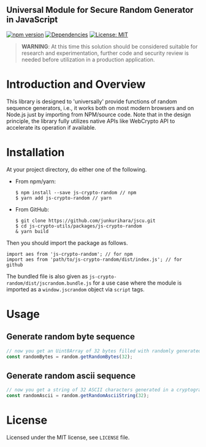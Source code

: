 Universal Module for Secure Random Generator in JavaScript
--
[![npm version](https://badge.fury.io/js/js-crypto-random.svg)](https://badge.fury.io/js/js-crypto-random)
[![Dependencies](https://david-dm.org/junkurihara/jscu.svg?path=packages/js-crypto-random)](https://david-dm.org/junkurihara/jscu?path=packages/js-crypto-random)
[![License: MIT](https://img.shields.io/badge/License-MIT-yellow.svg)](https://opensource.org/licenses/MIT)

> **WARNING**: At this time this solution should be considered suitable for research and experimentation, further code and security review is needed before utilization in a production application.

# Introduction and Overview

This library is designed to 'universally' provide functions of random sequence generators, i.e., it works both on most modern browsers and on Node.js just by importing from NPM/source code. Note that in the design principle, the library fully utilizes native APIs like WebCrypto API to accelerate its operation if available. 

# Installation

At your project directory, do either one of the following.

- From npm/yarn:
  ```shell
  $ npm install --save js-crypto-random // npm
  $ yarn add js-crypto-random // yarn
  ```
- From GitHub:
  ```shell
  $ git clone https://github.com/junkurihara/jscu.git
  $ cd js-crypto-utils/packages/js-crypto-random
  & yarn build
  ```

Then you should import the package as follows.

```shell
import aes from 'js-crypto-random'; // for npm
import aes from 'path/to/js-crypto-random/dist/index.js'; // for github
```

The bundled file is also given as `js-crypto-random/dist/jscrandom.bundle.js` for a use case where the module is imported as a `window.jscrandom` object via `script` tags.
  
# Usage

## Generate random byte sequence

```javascript
// now you get an Uint8Array of 32 bytes filled with randomly generated values
const randomBytes = random.getRandomBytes(32);
```

## Generate random ascii sequence

```javascript
// now you get a string of 32 ASCII characters generated in a cryptographically random manner
const randomAscii = random.getRandomAsciiString(32);
```

# License

Licensed under the MIT license, see `LICENSE` file.